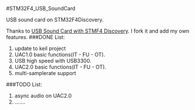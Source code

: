 #STM32F4_USB_SoundCard

USB sound card on STM32F4Discovery.

Thanks to [USB Sound Card with STMF4 Discovery](http://http://www.tjaekel.com/DiscoveryUSB/index.html).
I fork it and add my own features.
###DONE List:
1. update to keil project
2. UAC1.0 basic functions(IT - FU - OT).
3. USB high speed with USB3300.
4. UAC2.0 basic functions(IT - FU - OT).
5. multi-samplerate support

###TODO List:
1. async audio on UAC2.0
2. .......